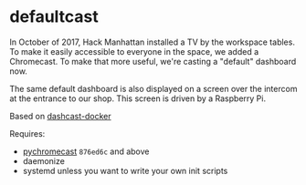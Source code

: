 # defaultcast

In October of 2017, Hack Manhattan installed a TV by the workspace tables. To
make it easily accessible to everyone in the space, we added a Chromecast. To
make that more useful, we're casting a "default" dashboard now.

The same default dashboard is also displayed on a screen over the intercom
at the entrance to our shop. This screen is driven by a Raspberry Pi.

Based on [dashcast-docker](https://github.com/madmod/dashcast-docker)

Requires:

* [pychromecast](https://github.com/balloob/pychromecast) `876ed6c` and above
* daemonize
* systemd unless you want to write your own init scripts
